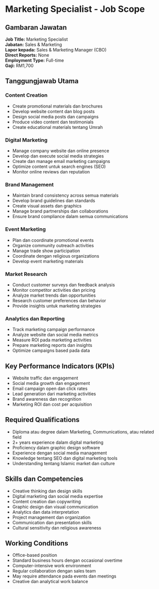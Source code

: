 # Marketing Specialist - Job Scope

## Gambaran Jawatan
**Job Title:** Marketing Specialist  
**Jabatan:** Sales & Marketing  
**Lapor kepada:** Sales & Marketing Manager (CBO)  
**Direct Reports:** None  
**Employment Type:** Full-time  
**Gaji:** RM1,700

## Tanggungjawab Utama

### Content Creation
- Create promotional materials dan brochures
- Develop website content dan blog posts
- Design social media posts dan campaigns
- Produce video content dan testimonials
- Create educational materials tentang Umrah

### Digital Marketing
- Manage company website dan online presence
- Develop dan execute social media strategies
- Create dan manage email marketing campaigns
- Optimize content untuk search engines (SEO)
- Monitor online reviews dan reputation

### Brand Management
- Maintain brand consistency across semua materials
- Develop brand guidelines dan standards
- Create visual assets dan graphics
- Manage brand partnerships dan collaborations
- Ensure brand compliance dalam semua communications

### Event Marketing
- Plan dan coordinate promotional events
- Organize community outreach activities
- Manage trade show participation
- Coordinate dengan religious organizations
- Develop event marketing materials

### Market Research
- Conduct customer surveys dan feedback analysis
- Monitor competitor activities dan pricing
- Analyze market trends dan opportunities
- Research customer preferences dan behavior
- Provide insights untuk marketing strategies

### Analytics dan Reporting
- Track marketing campaign performance
- Analyze website dan social media metrics
- Measure ROI pada marketing activities
- Prepare marketing reports dan insights
- Optimize campaigns based pada data

## Key Performance Indicators (KPIs)
- Website traffic dan engagement
- Social media growth dan engagement
- Email campaign open dan click rates
- Lead generation dari marketing activities
- Brand awareness dan recognition
- Marketing ROI dan cost per acquisition

## Required Qualifications
- Diploma atau degree dalam Marketing, Communications, atau related field
- 2+ years experience dalam digital marketing
- Proficiency dalam graphic design software
- Experience dengan social media management
- Knowledge tentang SEO dan digital marketing tools
- Understanding tentang Islamic market dan culture

## Skills dan Competencies
- Creative thinking dan design skills
- Digital marketing dan social media expertise
- Content creation dan copywriting
- Graphic design dan visual communication
- Analytics dan data interpretation
- Project management dan organization
- Communication dan presentation skills
- Cultural sensitivity dan religious awareness

## Working Conditions
- Office-based position
- Standard business hours dengan occasional overtime
- Computer-intensive work environment
- Regular collaboration dengan sales team
- May require attendance pada events dan meetings
- Creative dan analytical work balance
